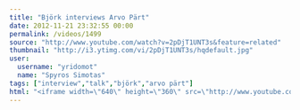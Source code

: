 ```yaml
---
title: "Björk interviews Arvo Pärt"
date: 2012-11-21 23:32:55 00:00
permalink: /videos/1499
source: "http://www.youtube.com/watch?v=2pDjT1UNT3s&feature=related"
thumbnail: "http://i3.ytimg.com/vi/2pDjT1UNT3s/hqdefault.jpg"
user:
  username: "yridomot"
  name: "Spyros Simotas"
tags: ["interview","talk","björk","arvo pärt"]
html: "<iframe width=\"640\" height=\"360\" src=\"http://www.youtube.com/embed/2pDjT1UNT3s?wmode=transparent&fs=1&feature=oembed\" frameborder=\"0\" allowfullscreen></iframe>"
---
```


